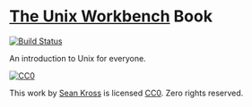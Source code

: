 # [The Unix Workbench](http://seankross.com/the-unix-workbench/) Book

[![Build Status](https://travis-ci.org/seankross/the-unix-workbench.svg?branch=master)](https://travis-ci.org/seankross/the-unix-workbench)

An introduction to Unix for everyone.

[![CC0](https://licensebuttons.net/p/zero/1.0/88x31.png)](https://creativecommons.org/publicdomain/zero/1.0/)

This work by [Sean Kross](http://seankross.com) is licensed
[CC0](https://creativecommons.org/publicdomain/zero/1.0/). Zero rights reserved.
